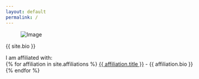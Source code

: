 ```yaml
---
layout: default
permalink: /
---
```


<div class="tile is-ancestor">
  <div class="tile is-vertical is-4">
    <div class="tile">
      <div class="tile is-parent is-vertical">
        <figure class="image is-256x256">
            <img src="{{ site.photo }}" alt="Image">
        </figure>
      </div>
    </div>
  </div>
  <div class="tile is-parent">
    <!-- <article class="tile is-child"> -->
      <div class="content">
        <div class="content">
            <p>
                {{ site.bio }}
            </p>
            I am affiliated with:<br/>
            {% for affiliation in site.affiliations %}
                <a href="affiliation.url">{{ affiliation.title }}</a> - {{ affiliation.bio }}<br/>
            {% endfor %}
        </div>
      </div>
    <!-- </article> -->
  </div>
</div>
